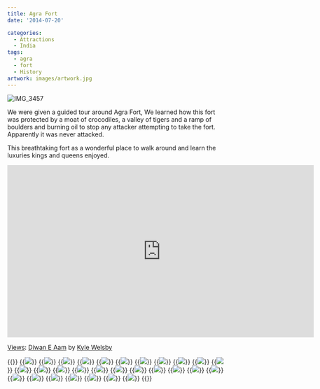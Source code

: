 ```yaml
---
title: Agra Fort
date: '2014-07-20'

categories:
  - Attractions
  - India
tags:
  - agra
  - fort
  - History
artwork: images/artwork.jpg
---
```


![IMG_3457](images/IMG_3457-1024x575.jpg)

We were given a guided tour around Agra Fort, We learned how this fort was protected by a moat of crocodiles, a valley of tigers and a ramp of boulders and burning oil to stop any attacker attempting to take the fort. Apparently it was never attacked.

This breathtaking fort as a wonderful place to walk around and learn the luxuries kings and queens enjoyed.

<iframe src="https://maps.google.com/maps?layer=c&amp;panoid=hNvNzsL6Z0MAAAQfCQxzvg&amp;ie=UTF8&amp;source=embed&amp;output=svembed&amp;cbp=13%2C187.37145239738874%2C%2C0%2C-9.179341565001636" width="700" height="394" frameborder="0" marginwidth="0" marginheight="0" scrolling="no"></iframe>

[Views](https://www.google.com/maps/views/): [Diwan E Aam](https://www.google.com/maps/views/view/103958417703949399427/gphoto/6042920313141021346) by [Kyle Welsby](https://www.google.com/maps/views/profile/103958417703949399427)


{{<gallery>}}
  {{<img src="images/PANO_20140720_123836.jpg">}}
  {{<img src="images/IMG_20140720_121811.jpg">}}
  {{<img src="images/IMG_20140720_120857.jpg">}}
  {{<img src="images/PANO_20140720_124834.jpg">}}
  {{<img src="images/PANO_20140720_124745.jpg">}}
  {{<img src="images/IMG_3466.jpg">}}
  {{<img src="images/IMG_3469.jpg">}}
  {{<img src="images/IMG_3508.jpg">}}
  {{<img src="images/IMG_3511.jpg">}}
  {{<img src="images/DSC00275.jpg">}}
  {{<img src="images/DSC00280.jpg">}}
  {{<img src="images/DSC00289.jpg">}}
  {{<img src="images/DSC00287.jpg" oriantation="portrait">}}
  {{<img src="images/DSC00285.jpg">}}
  {{<img src="images/DSC00310.jpg">}}
  {{<img src="images/DSC00315.jpg">}}
  {{<img src="images/DSC00301.jpg">}}
  {{<img src="images/DSC00297.jpg">}}
  {{<img src="images/IMG_3512.jpg">}}
  {{<img src="images/IMG_3484.jpg">}}
  {{<img src="images/IMG_3467.jpg">}}
  {{<img src="images/IMG_3468.jpg">}}
  {{<img src="images/PANO_20140720_113430.jpg">}}
  {{<img src="images/IMG_20140720_120414.jpg">}}
  {{<img src="images/IMG_20140720_115330.jpg">}}
  {{<img src="images/IMG_20140720_120559.jpg">}}
  {{<img src="images/PANO_20140720_114836.jpg">}}
  {{<img src="images/DSC00307.jpg">}}
  {{<img src="images/IMG_3457.jpg">}}
{{</gallery>}}
